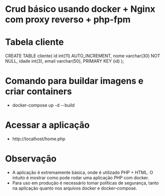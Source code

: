 # Crud básico usando docker + Nginx com proxy reverso +  php-fpm

# Tabela cliente

CREATE TABLE cliente( 
    id int(11) AUTO_INCREMENT, 
    nome varchar(30) NOT NULL, 
    idade int(3), 
    email varchar(50), 
    PRIMARY KEY (id) );

# Comando para buildar imagens e criar containers

- docker-compose up -d --build

# Acessar a aplicação
- http://localhost/home.php

# Observação
- A aplicação é extremamente básica, onde é utilizado PHP + HTML. O intuito é mostrar como pode rodar uma aplicação PHP com docker.
- Para uso em produção é necessário tomar políticas de segurança, tanto na aplicação quanto nos arquivos docker e docker-compose.

